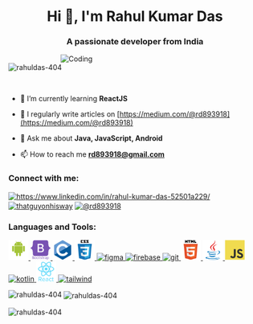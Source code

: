 <h1 align="center">Hi 👋, I'm Rahul Kumar Das</h1>
<h3 align="center">A passionate developer from India</h3>
<img align="right" alt="Coding" width="400" src="https://i.gifer.com/5eKX.gif">
<p align="left"> <img src="https://komarev.com/ghpvc/?username=rahuldas-404&label=Profile%20views&color=0e75b6&style=flat" alt="rahuldas-404" /> </p>

<!--
<p align="left"> <a href="https://github.com/ryo-ma/github-profile-trophy"><img src="https://github-profile-trophy.vercel.app/?username=rahuldas-404" alt="rahuldas-404" /></a> </p>
-->

<p align="left"> <a href="https://twitter.com/" target="blank"><img src="https://img.shields.io/twitter/follow/?logo=twitter&style=for-the-badge" alt="" /></a> </p>

- 🌱 I’m currently learning **ReactJS**

- 📝 I regularly write articles on [https://medium.com/@rd893918](https://medium.com/@rd893918)

- 💬 Ask me about **Java, JavaScript, Android**

- 📫 How to reach me **rd893918@gmail.com**

<h3 align="left">Connect with me:</h3>
<p align="left">
<a href="https://linkedin.com/in/rahul-kumar-das-52501a229/" target="blank"><img align="center" src="https://raw.githubusercontent.com/rahuldkjain/github-profile-readme-generator/master/src/images/icons/Social/linked-in-alt.svg" alt="https://www.linkedin.com/in/rahul-kumar-das-52501a229/" height="30" width="40" /></a>
<a href="https://instagram.com/thatguyonhisway" target="blank"><img align="center" src="https://raw.githubusercontent.com/rahuldkjain/github-profile-readme-generator/master/src/images/icons/Social/instagram.svg" alt="thatguyonhisway" height="30" width="40" /></a>
<a href="https://medium.com/@rd893918" target="blank"><img align="center" src="https://raw.githubusercontent.com/rahuldkjain/github-profile-readme-generator/master/src/images/icons/Social/medium.svg" alt="@rd893918" height="30" width="40" /></a>
<!-- <a href="https://www.codechef.com/users/nudnik_junkie" target="blank"><img align="center" src="https://cdn.jsdelivr.net/npm/simple-icons@3.1.0/icons/codechef.svg" alt="nudnik_junkie" height="30" width="40" /></a> -->
<!-- <a href="https://www.leetcode.com/rahul_kd" target="blank"><img align="center" src="https://raw.githubusercontent.com/rahuldkjain/github-profile-readme-generator/master/src/images/icons/Social/leet-code.svg" alt="rahul_kd" height="30" width="40" /></a>
<a href="https://auth.geeksforgeeks.org/user/rd893918" target="blank"><img align="center" src="https://raw.githubusercontent.com/rahuldkjain/github-profile-readme-generator/master/src/images/icons/Social/geeks-for-geeks.svg" alt="rd893918" height="30" width="40" /></a>
</p> -->

<h3 align="left">Languages and Tools:</h3>
<p align="left"> <a href="https://developer.android.com" target="_blank" rel="noreferrer"> <img src="https://raw.githubusercontent.com/devicons/devicon/master/icons/android/android-original-wordmark.svg" alt="android" width="40" height="40"/> </a> <a href="https://getbootstrap.com" target="_blank" rel="noreferrer"> <img src="https://raw.githubusercontent.com/devicons/devicon/master/icons/bootstrap/bootstrap-plain-wordmark.svg" alt="bootstrap" width="40" height="40"/> </a> <a href="https://www.cprogramming.com/" target="_blank" rel="noreferrer"> <img src="https://raw.githubusercontent.com/devicons/devicon/master/icons/c/c-original.svg" alt="c" width="40" height="40"/> </a> <a href="https://www.w3schools.com/css/" target="_blank" rel="noreferrer"> <img src="https://raw.githubusercontent.com/devicons/devicon/master/icons/css3/css3-original-wordmark.svg" alt="css3" width="40" height="40"/> </a> <a href="https://www.figma.com/" target="_blank" rel="noreferrer"> <img src="https://www.vectorlogo.zone/logos/figma/figma-icon.svg" alt="figma" width="40" height="40"/> </a> <a href="https://firebase.google.com/" target="_blank" rel="noreferrer"> <img src="https://www.vectorlogo.zone/logos/firebase/firebase-icon.svg" alt="firebase" width="40" height="40"/> </a> <a href="https://git-scm.com/" target="_blank" rel="noreferrer"> <img src="https://www.vectorlogo.zone/logos/git-scm/git-scm-icon.svg" alt="git" width="40" height="40"/> </a> <a href="https://www.w3.org/html/" target="_blank" rel="noreferrer"> <img src="https://raw.githubusercontent.com/devicons/devicon/master/icons/html5/html5-original-wordmark.svg" alt="html5" width="40" height="40"/> </a> <a href="https://www.java.com" target="_blank" rel="noreferrer"> <img src="https://raw.githubusercontent.com/devicons/devicon/master/icons/java/java-original.svg" alt="java" width="40" height="40"/> </a> <a href="https://developer.mozilla.org/en-US/docs/Web/JavaScript" target="_blank" rel="noreferrer"> <img src="https://raw.githubusercontent.com/devicons/devicon/master/icons/javascript/javascript-original.svg" alt="javascript" width="40" height="40"/> </a> <a href="https://kotlinlang.org" target="_blank" rel="noreferrer"> <img src="https://www.vectorlogo.zone/logos/kotlinlang/kotlinlang-icon.svg" alt="kotlin" width="40" height="40"/> </a> <a href="https://reactjs.org/" target="_blank" rel="noreferrer"> <img src="https://raw.githubusercontent.com/devicons/devicon/master/icons/react/react-original-wordmark.svg" alt="react" width="40" height="40"/> </a> <a href="https://tailwindcss.com/" target="_blank" rel="noreferrer"> <img src="https://www.vectorlogo.zone/logos/tailwindcss/tailwindcss-icon.svg" alt="tailwind" width="40" height="40"/> </a> </p>

 <p><img align="left" src="https://github-readme-stats.vercel.app/api/top-langs?username=rahuldas-404&show_icons=true&locale=en&layout=compact" alt="rahuldas-404" /></p> 

<p>&nbsp;<img align="center" src="https://github-readme-stats.vercel.app/api?username=rahuldas-404&show_icons=true&locale=en" alt="rahuldas-404" /></p>

<p><img align="center" src="https://github-readme-streak-stats.herokuapp.com/?user=rahuldas-404&" alt="rahuldas-404" /></p>
